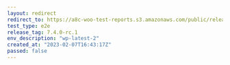 ```yaml
---
layout: redirect
redirect_to: https://a8c-woo-test-reports.s3.amazonaws.com/public/release/7.4.0-rc.1/wp-latest-2/e2e/index.html
test_type: e2e
release_tag: 7.4.0-rc.1
env_description: "wp-latest-2"
created_at: "2023-02-07T16:43:17Z"
passed: false
---
```

